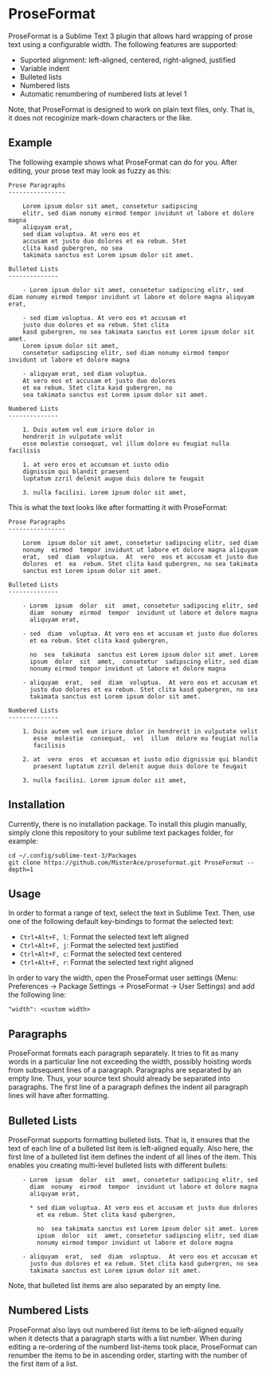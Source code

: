 # ProseFormat

ProseFormat is a Sublime Text 3 plugin that allows hard wrapping of prose text using a configurable width. The following features are supported:

- Suported alignment: left-aligned, centered, right-aligned, justified
- Variable indent
- Bulleted lists
- Numbered lists
- Automatic renumbering of numbered lists at level 1

Note, that ProseFormat is designed to work on plain text files, only. That is, it does not recoginize mark-down characters or the like.

## Example

The following example shows what ProseFormat can do for you. After editing, your prose text may look as fuzzy as this:

```
Prose Paragraphs
----------------

    Lorem ipsum dolor sit amet, consetetur sadipscing 
    elitr, sed diam nonumy eirmod tempor invidunt ut labore et dolore magna 
    aliquyam erat, 
    sed diam voluptua. At vero eos et 
    accusam et justo duo dolores et ea rebum. Stet 
    clita kasd gubergren, no sea 
    takimata sanctus est Lorem ipsum dolor sit amet. 

Bulleted Lists
--------------

    - Lorem ipsum dolor sit amet, consetetur sadipscing elitr, sed diam nonumy eirmod tempor invidunt ut labore et dolore magna aliquyam erat, 

    - sed diam voluptua. At vero eos et accusam et 
    justo duo dolores et ea rebum. Stet clita 
    kasd gubergren, no sea takimata sanctus est Lorem ipsum dolor sit amet. 
    Lorem ipsum dolor sit amet, 
    consetetur sadipscing elitr, sed diam nonumy eirmod tempor invidunt ut labore et dolore magna 

    - aliquyam erat, sed diam voluptua. 
    At vero eos et accusam et justo duo dolores 
    et ea rebum. Stet clita kasd gubergren, no 
    sea takimata sanctus est Lorem ipsum dolor sit amet.   
    
Numbered Lists
--------------

    1. Duis autem vel eum iriure dolor in 
    hendrerit in vulputate velit 
    esse molestie consequat, vel illum dolore eu feugiat nulla facilisis 

    1. at vero eros et accumsan et iusto odio 
    dignissim qui blandit praesent 
    luptatum zzril delenit augue duis dolore te feugait 

    3. nulla facilisi. Lorem ipsum dolor sit amet,
```

This is what the text looks like after formatting it with ProseFormat:

```
Prose Paragraphs
----------------

    Lorem  ipsum dolor sit amet, consetetur sadipscing elitr, sed diam
    nonumy  eirmod  tempor invidunt ut labore et dolore magna aliquyam
    erat,  sed  diam  voluptua.  At  vero  eos et accusam et justo duo
    dolores  et  ea  rebum. Stet clita kasd gubergren, no sea takimata
    sanctus est Lorem ipsum dolor sit amet.

Bulleted Lists
--------------

    - Lorem  ipsum  dolor  sit  amet, consetetur sadipscing elitr, sed
      diam  nonumy  eirmod  tempor  invidunt ut labore et dolore magna
      aliquyam erat,

    - sed  diam  voluptua. At vero eos et accusam et justo duo dolores
      et ea rebum. Stet clita kasd gubergren,

      no  sea  takimata  sanctus est Lorem ipsum dolor sit amet. Lorem
      ipsum  dolor  sit  amet,  consetetur  sadipscing elitr, sed diam
      nonumy eirmod tempor invidunt ut labore et dolore magna

    - aliquyam  erat,  sed  diam  voluptua.  At vero eos et accusam et
      justo duo dolores et ea rebum. Stet clita kasd gubergren, no sea
      takimata sanctus est Lorem ipsum dolor sit amet.

Numbered Lists
--------------

    1. Duis autem vel eum iriure dolor in hendrerit in vulputate velit
       esse  molestie  consequat,  vel  illum  dolore eu feugiat nulla
       facilisis

    2. at  vero  eros  et accumsan et iusto odio dignissim qui blandit
       praesent luptatum zzril delenit augue duis dolore te feugait

    3. nulla facilisi. Lorem ipsum dolor sit amet,
```

## Installation

Currently, there is no installation package. To install this plugin manually, simply clone this repository to your sublime text packages folder, for example:

```
cd ~/.config/sublime-text-3/Packages
git clone https://github.com/MisterAce/proseformat.git ProseFormat --depth=1
```

## Usage

In order to format a range of text, select the text in Sublime Text. Then, use one of the following default key-bindings to format the selected text:

- `Ctrl+Alt+F, l`: Format the selected text left aligned
- `Ctrl+Alt+F, j`: Format the selected text justified
- `Ctrl+Alt+F, c`: Format the selected text centered
- `Ctrl+Alt+F, r`: Format the selected text right aligned

In order to vary the width, open the ProseFormat user settings (Menu: Preferences -> Package Settings -> ProseFormat -> User Settings) and add the following line:

`"width": <custom width>`

## Paragraphs

ProseFormat formats each paragraph separately. It tries to fit as many words in a particular line not exceeding the width, possibly hoisting words from subsequent lines of a paragraph. Paragraphs are separated by an empty line. Thus, your source text should already be separated into paragraphs. The first line of a paragraph defines the indent all paragraph lines will have after formatting.

## Bulleted Lists

ProseFormat supports formatting bulleted lists. That is, it ensures that the text of each line of a bulleted list item is left-aligned equally. Also here, the first line of a bulleted list item defines the indent of all lines of the item. This enables you creating multi-level bulleted lists with different bullets:

```
    - Lorem  ipsum  dolor  sit  amet, consetetur sadipscing elitr, sed
      diam  nonumy  eirmod  tempor  invidunt ut labore et dolore magna
      aliquyam erat,

      * sed diam voluptua. At vero eos et accusam et justo duo dolores
        et ea rebum. Stet clita kasd gubergren,

        no  sea takimata sanctus est Lorem ipsum dolor sit amet. Lorem
        ipsum  dolor  sit  amet, consetetur sadipscing elitr, sed diam
        nonumy eirmod tempor invidunt ut labore et dolore magna

    - aliquyam  erat,  sed  diam  voluptua.  At vero eos et accusam et
      justo duo dolores et ea rebum. Stet clita kasd gubergren, no sea
      takimata sanctus est Lorem ipsum dolor sit amet.

```

Note, that bulleted list items are also separated by an empty line.

## Numbered Lists

ProseFormat also lays out numbered list items to be left-aligned equally when it detects that a paragraph starts with a list number. When during editing a re-ordering of the numberd list-items took place, ProseFormat can renumber the items to be in ascending order, starting with the number of the first item of a list.


